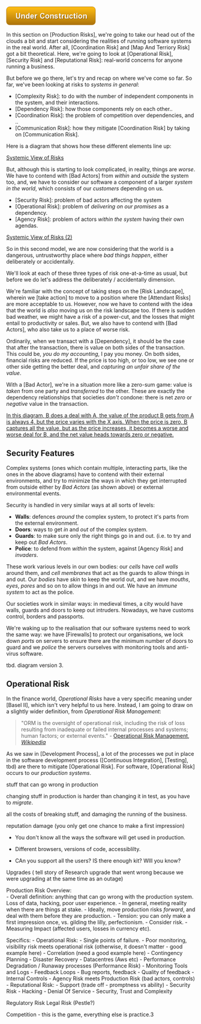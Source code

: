 ![Under Construction](images/uc.png)

In this section on [Production Risks], we're going to take our head out of the clouds a bit and start considering the realities of running software systems in the real world.  After all, [Coordination Risk] and [Map And Terriory Risk] got a bit theoretical.  Here, we're going to look at [Operational Risk], [Security Risk] and [Reputational Risk]: real-world concerns for anyone running a business.  

But before we go there, let's try and recap on where we've come so far.  So far, we've been looking at risks to _systems in general_: 

- [Complexity Risk]: to do with the number of independent components in the system, and their interactions.
- [Dependency Risk]:  how those components rely on each other..
- [Coordination Risk]: the problem of competition over dependencies, and ..
- [Communication Risk]: how they mitigate [Coordination Risk] by taking on [Communication Risk].

Here is a diagram that shows how these different elements line up:

[Systemic View of Risks](images/kite9/production-1.png)

But, although this is starting to look complicated, in reality, things are _worse_.  We have to contend with [Bad Actors] from _within_ and _outside_ the system too, and, we have to consider our software a component of a larger _system in the world_, which consists of our _customers_ depending on us.  

- [Security Risk]: problem of bad actors affecting the system
- [Operational Risk]: problem of _delivering on our promises_ as a dependency.
- [Agency Risk]:  problem of actors _within the system_ having their own agendas.

[Systemic View of Risks (2)](images/kite9/production-2.png)

So in this second model, we are now considering that the world is a dangerous, untrustworthy place where _bad things happen_, either deliberately or accidentally.  

We'll look at each of these three types of risk one-at-a-time as usual, but before we do let's address the deliberately / accidentally dimension. 

We're familiar with the concept of taking steps on the [Risk Landscape], wherein we [take action] to move to a position where the [Attendant Risks] are more acceptable to us.  However, now we have to contend with the idea that the world is _also_ moving us on the risk landscape too.  If there is sudden bad weather, we might have a risk of a power-cut, and the losses that might entail to productivity or sales.  But, we also have to contend with [Bad Actors], who also take us to a place of worse risk.

Ordinarily, when we transact with a [Dependency], it should be the case that after the transaction, there is value on both sides of the transaction.  This could be, _you do my accounting_, I pay you money.  On both sides, financial risks are reduced.  If the price is too high, or too low, we see one or other side getting the better deal, and _capturing an unfair share of the value_. 

With a [Bad Actor], we're in a situation more like a zero-sum game:  value is _taken_ from one party and _transferred_ to the other.  These are exactly the dependency relationships that societies _don't_ condone: there is net _zero_ or _negative_ value in the transaction.

[In this diagram, B does a deal with A, the value of the product B gets from A is always 4, but the price varies with the X axis.  When the price is zero, B captures all the value, but as the price increases, it becomes a worse and worse deal for B, and the net value heads towards zero or negative.](images/deal.png)

## Security Features

Complex systems (ones which contain multiple, interacting parts, like the ones in the above diagrams) have to contend with their external environments, and try to minimize the ways in which they get interrupted from outside either by _Bad Actors_ (as shown above) or external environmental events.

Security is handled in very similar ways at all sorts of levels:

- **Walls**: defences _around_ the complex system, to protect it's parts from the external environment.
- **Doors**: ways to get _in_ and _out_ of the complex system.
- **Guards**: to make sure only the right things go in and out.  (i.e. to try and keep out _Bad Actors_.
- **Police**: to defend from _within_ the system, against [Agency Risk] and _invaders_.

These work various levels in our own bodies:  our _cells_ have _cell walls_ around them, and _cell membranes_ that act as the guards to allow things in and out.  Our _bodies_ have _skin_ to keep the world out, and we have _mouths_, _eyes_, _pores_ and so on to allow things in and out.  We have an _immune system_ to act as the police.

Our societies work in similar ways: in medieval times, a city would have walls, guards and doors to keep out intruders.  Nowadays, we have customs control, borders and passports.

We're waking up to the realisation that our software systems need to work the same way:  we have [Firewalls] to protect our organisations, we lock down _ports_ on servers to ensure there are the minimum number of doors to guard and we _police_ the servers ourselves with monitoring tools and anti-virus software.  

tbd.  diagram version 3.

## Operational Risk

In the finance world, _Operational Risks_ have a very specific meaning under [Basel II], which isn't very helpful to us here.  Instead, I am going to draw on a slightly wider definition, from _Operational Risk Management_:

> "ORM is the oversight of operational risk, including the risk of loss resulting from inadequate or failed internal processes and systems; human factors; or external events." - [Operational Risk Management, _Wikipedia_](https://en.wikipedia.org/wiki/Operational_risk_management)

As we saw in [Development Process], a lot of the processes we put in place in the software development process ([Continuous Integration], [Testing], tbd) are there to mitigate [Operational Risk].  For software, [Operational Risk] occurs to our _production systems_.   





stuff that can go wrong in production

changing stuff in production is harder than changing it in test, as you have to _migrate_.

all the costs of breaking stuff, and damaging the running of the business.


reputation damage
(you only get one chance to make a first impression)



 - You don't know all the ways the software will get used in production.
 - Different browsers, versions of code, accessiblilty.


- CAn you support all the users?  IS there enough kit?  WIll you know?



Upgrades ( tell story of Research upgrade that went wrong because we were upgrading at the same time as an outage)

Production Risk
  Overview: 	
    - Overall definition: anything that can go wrong with the production system.  Loss of data, hacking, poor user experience.
    - In general, meeting reality when there are things at stake.
    - Ideally, move production risks _forward_, and deal with them before they are production.
    - Tension:  you can only make a first impression once, vs.  gilding the lilly, perfectionism.
    - Consider risk.
    - Measuring Impact (affected users, losses in currency etc).
    
  Specifics:
    - Operational Risk:
      - Single points of failure.
      - Poor monitoring, visibility risk meets operational risk (otherwise, it doesn't matter - good example here)
      - Correlation  (need a good example here)
      - Contingency Planning 
      - Disaster Recovery
      - Datacentres (Aws etc)
      - Performance Degradation / Runaway processes  (Performance Risk)
      - Monitoring Tools and Logs
    - Feedback Loops
       - Bug reports, feedback
       - Quality of feedback
       - Internal Controls
         - Agency Risk meets Production Risk (bad actors, controls)
    - Reputational Risk:
      - Support (trade off - promptness vs ability)
    - Security Risk
      - Hacking
      - Denial Of Service
      - Security, Trust and Complexity 
  

Regulatory Risk  Legal Risk  (Pestle?)

Competition - this is the game, everything else is practice.3




